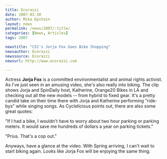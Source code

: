 ```yaml
---
title: Ecorazzi 
date: 2007-03-30
author: Mika Epstein
layout: news
permalink: /news/2007/:title/
categories: [News, Articles]
tags: 2007

newstitle: "CSI's Jorja Fox Goes Bike Shopping"
newsauthor: Ecorazzi
newssource: Ecorazzi
newsurl: http://www.ecorazzi.com

---
```


Actress **Jorja Fox** is a committed environmentalist and animal rights activist. As I've just seen in an amusing video, she's also really into biking. The clip shows Jorja and SpinDaily host, Katherine, Orange20 Bikes in LA and checking out all the new models -- from hybrid to fixed gear. It's a pretty candid take on their time there with Jorja and Katherine performing "ride-bys" while singing songs. As Cyclelicious points out, there are also some great quotes:

"If I had a bike, I wouldn't have to worry about two hour parking or parking meters. It would save me hundreds of dollars a year on parking tickets."

"Prius. That's a cop out."

Anyways, have a glance at the video. With Spring arriving, I can't wait to start biking again. Looks like Jorja Fox will be enjoying the same thing.